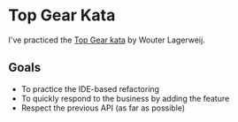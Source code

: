 # Top Gear Kata

I've practiced the [Top Gear kata][top-gear-kata] by Wouter Lagerweij.

## Goals

  * To practice the IDE-based refactoring
  * To quickly respond to the business by adding the feature
  * Respect the previous API (as far as possible)

[top-gear-kata]: https://github.com/wouterla/TopGearKata

